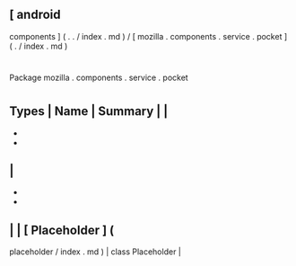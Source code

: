 [
android
-
components
]
(
.
.
/
index
.
md
)
/
[
mozilla
.
components
.
service
.
pocket
]
(
.
/
index
.
md
)
#
#
Package
mozilla
.
components
.
service
.
pocket
#
#
#
Types
|
Name
|
Summary
|
|
-
-
-
|
-
-
-
|
|
[
Placeholder
]
(
-
placeholder
/
index
.
md
)
|
class
Placeholder
|
